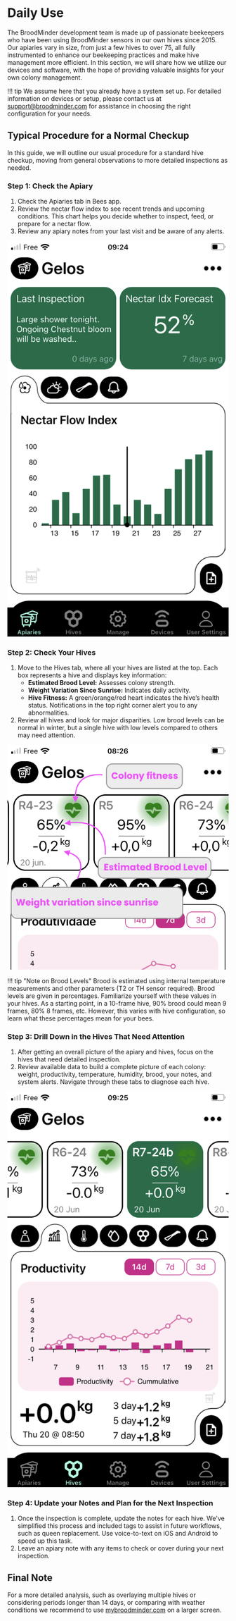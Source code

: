 # Daily Use

The BroodMinder development team is made up of passionate beekeepers who have been using BroodMinder sensors in our own hives since 2015. Our apiaries vary in size, from just a few hives to over 75, all fully instrumented to enhance our beekeeping practices and make hive management more efficient. In this section, we will share how we utilize our devices and software, with the hope of providing valuable insights for your own colony management.

!!! tip 
    We assume here that you already have a system set up. For detailed information on devices or setup, please contact us at support@broodminder.com for assistance in choosing the right configuration for your needs.


## Typical Procedure for a Normal Checkup

In this guide, we will outline our usual procedure for a standard hive checkup, moving from general observations to more detailed inspections as needed.


### Step 1: Check the Apiary
1. Check the Apiaries tab in Bees app.
2. Review the nectar flow index to see recent trends and upcoming conditions. This chart helps you decide whether to inspect, feed, or prepare for a nectar flow.
3. Review any apiary notes from your last visit and be aware of any alerts.

![Apiaries tab](../assets/21_daily_use.assets/apiary_tab.png#mediumImg)


### Step 2: Check Your Hives
1. Move to the Hives tab, where all your hives are listed at the top. Each box represents a hive and displays key information:
   - **Estimated Brood Level:** Assesses colony strength.
   - **Weight Variation Since Sunrise:** Indicates daily activity.
   - **Hive Fitness:** A green/orange/red heart indicates the hive’s health status. Notifications in the top right corner alert you to any abnormalities.
2. Review all hives and look for major disparities. Low brood levels can be normal in winter, but a single hive with low levels compared to others may need attention.

![Hives square](../assets/21_daily_use.assets/hives_tab_square_detail.jpg#mediumImg)


!!! tip "Note on Brood Levels"
    Brood is estimated using internal temperature measurements and other parameters (T2 or TH sensor required). Brood levels are given in percentages. Familiarize yourself with these values in your hives. As a starting point, in a 10-frame hive, 90% brood could mean 9 frames, 80% 8 frames, etc. However, this varies with hive configuration, so learn what these percentages mean for your bees.

### Step 3: Drill Down in the Hives That Need Attention
1. After getting an overall picture of the apiary and hives, focus on the hives that need detailed inspection.
2. Review available data to build a complete picture of each colony: weight, productivity, temperature, humidity, brood, your notes, and system alerts. Navigate through these tabs to diagnose each hive.


![Hives tab](../assets/21_daily_use.assets/hive_tab.png#mediumImg)

### Step 4: Update your Notes and Plan for the Next Inspection
1. Once the inspection is complete, update the notes for each hive. We've simplified this process and included tags to assist in future workflows, such as queen replacement. Use voice-to-text on iOS and Android to speed up this task.
2. Leave an apiary note with any items to check or cover during your next inspection.

## Final Note
For a more detailed analysis, such as overlaying multiple hives or considering periods longer than 14 days, or comparing with weather conditions we recommend to use [mybroodminder.com](https://mybroodminder.com) on a larger screen.
